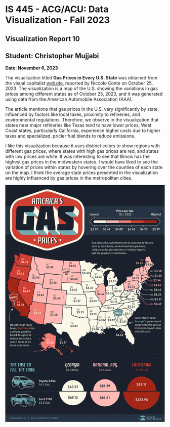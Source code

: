IS 445 - ACG/ACU: Data Visualization - Fall 2023
===============================================
Visualization Report 10
-----------------------
Student: Christopher Mujjabi
----------------------------
**Date: November 6, 2023**

The visualization titled **Gas Prices in Every U.S. State** was obtained from the visual capitalist [website](https://www.visualcapitalist.com/mapped-gas-prices-in-every-u-s-state/), reported by Niccolo Conte on  October 25, 2023. The visualization is a map of the U.S. showing the variations in gas prices among different states as of October 25, 2023, and it was generated using data from the American Automobile Association (AAA). 

The article mentions that gas prices in the U.S. vary significantly by state, influenced by factors like local taxes, proximity to refineries, and environmental regulations. Therefore, we observe in the visualization that states near major refineries like Texas tend to have lower prices; West Coast states, particularly California, experience higher costs due to higher taxes and specialized, pricier fuel blends to reduce emissions. 

I like this visualization because it uses distinct colors to show regions with different gas prices, where states with high gas prices are red, and states with low prices are white. It was interesting to see that Illinois has the highest gas prices in the midwestern states. I would have liked to see the variation of prices within states by hovering over the counties of each state on the map. I think the average state prices presented in the visualization are highly influenced by gas prices in the metropolitan cities.

![Alt text](image-8.png)

